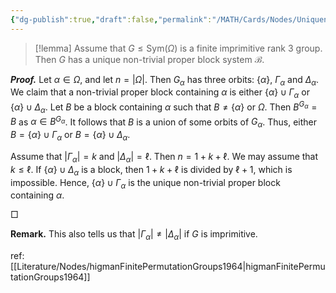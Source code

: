 ```yaml
---
{"dg-publish":true,"draft":false,"permalink":"/MATH/Cards/Nodes/Uniqueness of Block System of Imprimitive Rank 3 Group/","dgPassFrontmatter":true}
---
```



> [!lemma]
> Assume that $G\leqslant\mathrm{Sym}(\Omega)$ is a finite imprimitive rank $3$ group. Then $G$ has a unique non-trivial proper block system $\mathcal{B}$.

**_Proof._**
Let $\alpha\in \Omega$, and let $n=|\Omega|$. Then $G_{\alpha}$ has three orbits: $\{\alpha\}$, $\Gamma_\alpha$ and $\Delta_\alpha$. We claim that a non-trivial proper block containing $\alpha$ is either $\{\alpha\}\cup\Gamma_\alpha$ or $\{\alpha\}\cup\Delta_\alpha$. Let $B$ be a block containing $\alpha$ such that $B\neq\{\alpha\}$ or $\Omega$. Then $B^{G_\alpha}=B$ as $\alpha\in B^{G_\alpha}$. It follows that $B$ is a union of some orbits of $G_\alpha$. Thus, either $B=\{\alpha\}\cup\Gamma_\alpha$ or $B=\{\alpha\}\cup\Delta_\alpha$. 

Assume that $|\Gamma_\alpha|=k$ and $|\Delta_\alpha|=\ell$. Then $n=1+k+\ell$. We may assume that $k\leqslant \ell$. If $\{\alpha\}\cup \Delta_\alpha$ is a block, then $1+k+\ell$ is divided by $\ell +1$, which is impossible. Hence, $\{\alpha\}\cup \Gamma_\alpha$ is the unique non-trivial proper block containing $\alpha$.
<p align="left">□</p>

**Remark.** This also tells us that $|\Gamma_\alpha|\neq |\Delta_\alpha|$ if $G$ is imprimitive. 

ref: [[Literature/Nodes/higmanFinitePermutationGroups1964\|higmanFinitePermutationGroups1964]]

